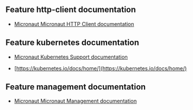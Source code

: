## Feature http-client documentation

- [Micronaut Micronaut HTTP Client documentation](https://docs.micronaut.io/latest/guide/index.html#httpClient)

## Feature kubernetes documentation

- [Micronaut Kubernetes Support documentation](https://micronaut-projects.github.io/micronaut-kubernetes/latest/guide/index.html)

- [https://kubernetes.io/docs/home/](https://kubernetes.io/docs/home/)

## Feature management documentation

- [Micronaut Micronaut Management documentation](https://docs.micronaut.io/latest/guide/index.html#management)

